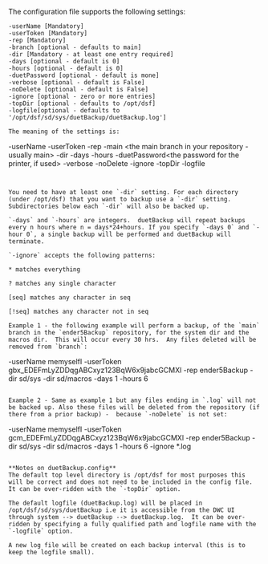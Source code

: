 The configuration file supports the following settings:

```
-userName [Mandatory]
-userToken [Mandatory]
-rep [Mandatory]
-branch [optional - defaults to main]
-dir [Mandatory - at least one entry required]
-days [optional - default is 0]
-hours [optional - default is 0]
-duetPassword [optional - default is mone]
-verbose [optional - default is False]
-noDelete [optional - default is False]
-ignore [optional - zero or more entries]
-topDir [optional - defaults to /opt/dsf]
-logfile[optional - defaults to '/opt/dsf/sd/sys/duetBackup/duetBackup.log']

The meaning of the settings is:

```
-userName <your Github user name>
-userToken <your github token>
-rep <your repository name>
-main <the main branch in your repository - usually main>
-dir <subdir>
-days <days between backups>
-hours <hours added to days>
-duetPassword<the password for the printer, if used>
-verbose<produces more detailed logging>
-noDelete <do not delete files>
-ignore  <do not backup files that match the pattern>
-topDir <the top level dir that is the source for backups>
-logfile <the fully qualified path and name of the logfile>
```


You need to have at least one `-dir` setting. For each directory (under /opt/dsf) that you want to backup use a `-dir` setting.  Subdirectories below each `-dir` will also be backed up.

`-days` and `-hours` are integers.  duetBackup will repeat backups every n hours where n = days*24+hours. If you specify `-days 0` and `-hour 0`, a single backup will be performed and duetBackup will terminate.

`-ignore` accepts the following patterns:

* matches everything

? matches any single character

[seq] matches any character in seq

[!seq] matches any character not in seq

Example 1 - the following example will perform a backup, of the `main` branch in the `ender5Backup` repository, for the system dir and the macros dir.  This will occur every 30 hrs.  Any files deleted will be removed from `branch`:

```
-userName memyselfI
-userToken gbx_EDEFmLyZDDqgABCxyz123BqW6x9jabcGCMXl
-rep ender5Backup
-dir sd/sys
-dir sd/macros
-days 1
-hours 6
```

Example 2 - Same as example 1 but any files ending in `.log` will not be backed up. Also these files will be deleted from the repository (if there from a prior backup) -  because `-noDelete` is not set:

```
-userName memyselfI
-userToken gcm_EDEFmLyZDDqgABCxyz123BqW6x9jabcGCMXl
-rep ender5Backup
-dir sd/sys
-dir sd/macros
-days 1
-hours 6
-ignore *.log
```

**Notes on duetBackup.config**
The default top level directory is /opt/dsf for most purposes this will be correct and does not need to be included in the config file.  It can be over-ridden with the `-topDir` option.

The default logfile (duetBackup.log) will be placed in /opt/dsf/sd/sys/duetBackup i.e it is accessible from the DWC UI through system --> duetBackup --> duetBackup.log.  It can be over-ridden by specifying a fully qualified path and logfile name with the `-logfile` option.

A new log file will be created on each backup interval (this is to keep the logfile small).